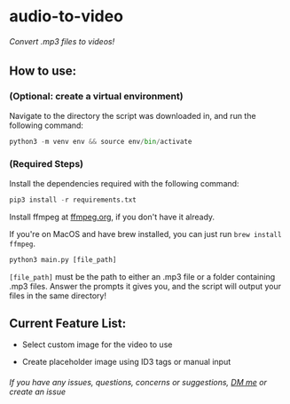 # audio-to-video
###### Convert .mp3 files to videos!

## How to use:

### (Optional: create a virtual environment)
Navigate to the directory the script was downloaded in, and run the following command:
```python
python3 -m venv env && source env/bin/activate
```
### (Required Steps)
Install the dependencies required with the following command:

```python
pip3 install -r requirements.txt
```

Install ffmpeg at [ffmpeg.org](https://www.ffmpeg.org/download.html), if you don't have it already.

If you're on MacOS and have brew installed, you can just run `brew install ffmpeg`.

```python
python3 main.py [file_path]
```
`[file_path]` must be the path to either an .mp3 file or a folder containing .mp3 files.
Answer the prompts it gives you, and the script will output your files in the same directory!

## Current Feature List:

- Select custom image for the video to use

- Create placeholder image using ID3 tags or manual input


###### If you have any issues, questions, concerns or suggestions, [DM me](<https://discord.com/users/404053132910395393>) or create an issue
